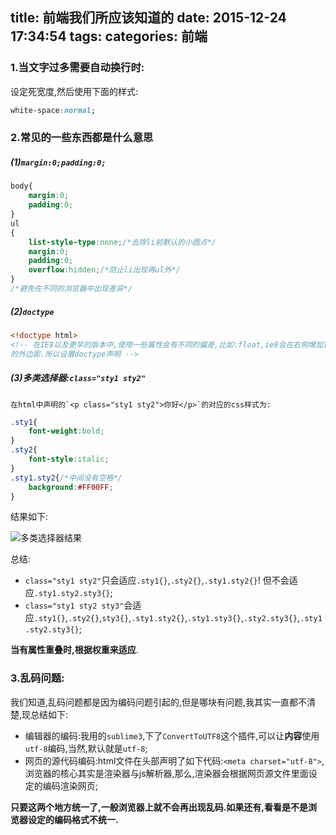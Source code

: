 title: 前端我们所应该知道的
date: 2015-12-24 17:34:54
tags:
categories: 前端
---
### 1.当文字过多需要自动换行时:
设定死宽度,然后使用下面的样式:
```css
white-space:normal;
```
### 2.常见的一些东西都是什么意思
##### (1)`margin:0;padding:0;`
``` css
body{
    margin:0;
    padding:0;
}
ul
{
    list-style-type:none;/*去除li前默认的小圆点*/
    margin:0;
    padding:0;
    overflow:hidden;/*防止li出现再ul外*/
}
/*避免在不同的浏览器中出现差异*/
```
##### (2)`doctype`
``` html
<!doctype html>
<!-- 在IE8以及更早的版本中,使用一些属性会有不同的偏差,比如:float,ie8会在右侧增加17px
的外边距.所以设置doctype声明 -->
```
##### (3)多类选择器:`class="sty1 sty2"`
    在html中声明的`<p class="sty1 sty2">你好</p>`的对应的css样式为:
``` css
.sty1{
    font-weight:bold;
}
.sty2{
    font-style:italic;
}
.sty1.sty2{/*中间没有空格*/
    background:#FF00FF;
}
```
结果如下:

![多类选择器结果](http://7xphbb.com1.z0.glb.clouddn.com/css-float-1.png)

总结:

- `class="sty1 sty2"`只会适应`.sty1{}`,`.sty2{}`,`.sty1.sty2{}`! 但不会适应`.sty1.sty2.sty3{}`;
- `class="sty1 sty2 sty3"`会适应`.sty1{}`,`.sty2{}`,`sty3{}`,`.sty1.sty2{}`,`.sty1.sty3{}`,`.sty2.sty3{}`,`.sty1.sty2.sty3{}`;

**当有属性重叠时,根据权重来适应**.

### 3.乱码问题:
我们知道,乱码问题都是因为编码问题引起的,但是哪块有问题,我其实一直都不清楚,现总结如下:

- 编辑器的编码:我用的`sublime3`,下了`ConvertToUTF8`这个插件,可以让**内容**使用`utf-8`编码,当然,默认就是`utf-8`;
- 网页的源代码编码:html文件在头部声明了如下代码:`<meta charset="utf-8">`,浏览器的核心其实是渲染器与js解析器,那么,渲染器会根据网页源文件里面设定的编码渲染网页;

**只要这两个地方统一了,一般浏览器上就不会再出现乱码.如果还有,看看是不是浏览器设定的编码格式不统一.**
